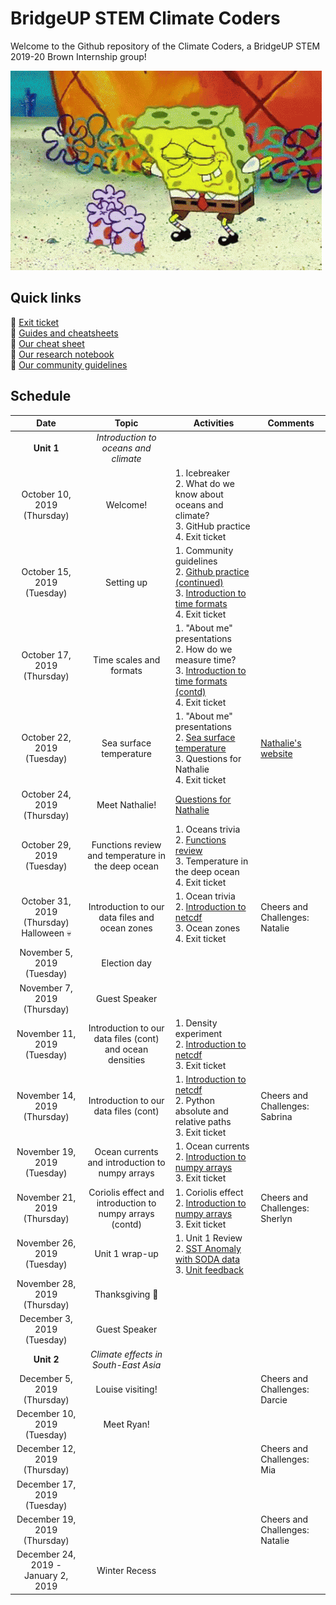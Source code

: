 # BridgeUP STEM Climate Coders
Welcome to the Github repository of the Climate Coders, a BridgeUP STEM 2019-20 Brown Internship group!

![Spongebob gif](misc/spongebob.gif)

## Quick links
:tropical_fish: [Exit ticket](https://docs.google.com/forms/d/e/1FAIpQLSd90pkGmwXXCRB00r7JXDJOwVnI1aWDJmv3f8ZE53DXGqzv4A/viewform) </br>
:tropical_fish: [Guides and cheatsheets](./guides) </br>
:tropical_fish: [Our cheat sheet](https://docs.google.com/document/d/1Vjw3jyR2vp0x1ndLKoTWM8qsxX08SlDU8QEA6yPJHCw/edit?usp=sharing) </br>
:tropical_fish: [Our research notebook](https://docs.google.com/document/d/1KRSZ3onChbzWEPLJNWV2pxmtsUpAtw6nMLl2e3bgJoU/edit) </br>
:tropical_fish: [Our community guidelines](https://docs.google.com/document/d/168vNyEpoMV_wvTNALC6-66nGEJ-Yu1TO3Q_SWoqM0hc/edit?usp=sharing)


## Schedule

| Date | Topic | Activities | Comments |
| :----: | :----: |------------|----------|
|**Unit 1**|*Introduction to oceans and climate*|
|October 10, 2019 (Thursday)| Welcome! |1. Icebreaker </br> 2. What do we know about oceans and climate? </br> 3. GitHub practice </br> 4. Exit ticket| |
|October 15, 2019 (Tuesday)| Setting up |1. Community guidelines </br> 2. [Github practice (continued)](./guides) </br> 3. [Introduction to time formats](./191015_timeformats) </br> 4. Exit ticket||
|October 17, 2019 (Thursday)| Time scales and formats |1. "About me" presentations </br> 2. How do we measure time? </br> 3. [Introduction to time formats (contd)](./191015_timeformats/) </br> 4. Exit ticket ||
|October 22, 2019 (Tuesday)| Sea surface temperature |1. "About me" presentations </br> 2. [Sea surface temperature](./191022_seatemperature) </br> 3. Questions for Nathalie </br> 4. Exit ticket |[Nathalie's website](https://earthobservatory.sg/research-group/marine-geochemistry-nathalie-goodkin)|
|October 24, 2019 (Thursday)| Meet Nathalie! | [Questions for Nathalie](https://docs.google.com/document/d/1dPK4-zcwAgWIJMA3fx1Phpnth-oQTlRpn3eyBRO_SeQ/edit?usp=sharing)| |
|October 29, 2019 (Tuesday)| Functions review  and temperature in the deep ocean| 1. Oceans trivia </br> 2. [Functions review](./191029_functions) </br> 3. Temperature in the deep ocean </br> 4. Exit ticket| |
|October 31, 2019 (Thursday) </br> Halloween :skull:| Introduction to our data files and ocean zones | 1. Ocean trivia </br> 2. [Introduction to netcdf](./191031_intro2netcdf) </br> 3. Ocean zones </br> 4. Exit ticket| Cheers and Challenges: Natalie|
|November 5, 2019 (Tuesday)| Election day| | |
|November 7, 2019 (Thursday)| Guest Speaker | | |
|November 11, 2019 (Tuesday)| Introduction to our data files (cont) and ocean densities|1. Density experiment </br> 2. [Introduction to netcdf](./191031_intro2netcdf) </br> 3. Exit ticket | |
|November 14, 2019 (Thursday)| Introduction to our data files (cont) |1. [Introduction to netcdf](./191031_intro2netcdf) </br> 2. Python absolute and relative paths </br> 3. Exit ticket | Cheers and Challenges: Sabrina|
|November 19, 2019 (Tuesday)| Ocean currents and introduction to numpy arrays |1. Ocean currents </br> 2. [Introduction to numpy arrays](./191119_intro2numpyarrays) </br> 3. Exit ticket ||
|November 21, 2019 (Thursday)| Coriolis effect and introduction to numpy arrays (contd)|1. Coriolis effect </br> 2. [Introduction to numpy arrays](./191119_intro2numpyarrays) </br> 3. Exit ticket | Cheers and Challenges: Sherlyn|
|November 26, 2019 (Tuesday)| Unit 1 wrap-up| 1. Unit 1 Review </br> 2. [SST Anomaly with SODA data](./191126_sstanomaly_SODA) </br> 3. [Unit feedback](https://docs.google.com/forms/d/e/1FAIpQLSeTj_ZiKHNOBmYlpiic3aYbVjKawWrZrQ2tsAZKBqLbPATTbA/viewform) | |
|November 28, 2019 (Thursday)| Thanksgiving :corn: | | | |
|December 3, 2019 (Tuesday)| Guest Speaker | | | |
|**Unit 2**|*Climate effects in South-East Asia*|
|December 5, 2019 (Thursday)| Louise visiting! | | Cheers and Challenges: Darcie |
|December 10, 2019 (Tuesday)| Meet Ryan! | | |[Ryan's website](https://marine.rutgers.edu/main/ryan-glaubke) |
|December 12, 2019 (Thursday)| | | Cheers and Challenges: Mia |
|December 17, 2019 (Tuesday)| | | |
|December 19, 2019 (Thursday)| | | Cheers and Challenges: Natalie |
|December 24, 2019 - January 2, 2019| Winter Recess | | | |
